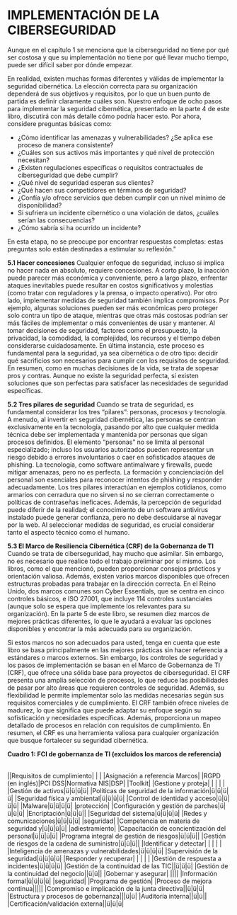 # IMPLEMENTACIÓN DE LA CIBERSEGURIDAD

Aunque en el capítulo 1 se menciona que la ciberseguridad no tiene por qué ser costosa y que su implementación no tiene por qué llevar mucho tiempo, puede ser difícil saber por dónde empezar.

En realidad, existen muchas formas diferentes y válidas de implementar la seguridad cibernética. La elección correcta para su organización dependerá de sus objetivos y requisitos, por lo que un buen punto de partida es definir claramente cuáles son. Nuestro enfoque de ocho pasos para implementar la seguridad cibernética, presentado en la parte 4 de este libro, discutirá con más detalle cómo podría hacer esto. Por ahora, considere preguntas básicas como:

- ¿Cómo identificar las amenazas y vulnerabilidades? ¿Se aplica ese proceso de manera consistente?
- ¿Cuáles son sus activos más importantes y qué nivel de protección necesitan?
- ¿Existen regulaciones específicas o requisitos contractuales de ciberseguridad que debe cumplir?
- ¿Qué nivel de seguridad esperan sus clientes?
- ¿Qué hacen sus competidores en términos de seguridad?
- ¿Confía y/o ofrece servicios que deben cumplir con un nivel mínimo de disponibilidad?
- Si sufriera un incidente cibernético o una violación de datos, ¿cuáles serían las consecuencias?
- ¿Cómo sabría si ha ocurrido un incidente?

En esta etapa, no se preocupe por encontrar respuestas completas: estas preguntas solo están destinadas a estimular su reflexión."

**5.1 Hacer concesiones**
Cualquier enfoque de seguridad, incluso si implica no hacer nada en absoluto, requiere concesiones. A corto plazo, la inacción puede parecer más económica y conveniente, pero a largo plazo, enfrentar ataques inevitables puede resultar en costos significativos y molestias (como tratar con reguladores y la prensa, o impacto operativo). Por otro lado, implementar medidas de seguridad también implica compromisos. Por ejemplo, algunas soluciones pueden ser más económicas pero proteger solo contra un tipo de ataque, mientras que otras más costosas podrían ser más fáciles de implementar o más convenientes de usar y mantener. Al tomar decisiones de seguridad, factores como el presupuesto, la privacidad, la comodidad, la complejidad, los recursos y el tiempo deben considerarse cuidadosamente. En última instancia, este proceso es fundamental para la seguridad, ya sea cibernética o de otro tipo: decidir qué sacrificios son necesarios para cumplir con los requisitos de seguridad. En resumen, como en muchas decisiones de la vida, se trata de sopesar pros y contras. Aunque no existe la seguridad perfecta, sí existen soluciones que son perfectas para satisfacer las necesidades de seguridad específicas. 

**5.2 Tres pilares de seguridad**
Cuando se trata de seguridad, es fundamental considerar los tres “pilares”: personas, procesos y tecnología. A menudo, al invertir en seguridad cibernética, las personas se centran exclusivamente en la tecnología, pasando por alto que cualquier medida técnica debe ser implementada y mantenida por personas que sigan procesos definidos. El elemento “personas” no se limita al personal especializado; incluso los usuarios autorizados pueden representar un riesgo debido a errores involuntarios o caer en sofisticados ataques de phishing. La tecnología, como software antimalware y firewalls, puede mitigar amenazas, pero no es perfecta. La formación y concienciación del personal son esenciales para reconocer intentos de phishing y responder adecuadamente. Los tres pilares interactúan en ejemplos cotidianos, como armarios con cerradura que no sirven si no se cierran correctamente o políticas de contraseñas ineficaces. Además, la percepción de seguridad puede diferir de la realidad; el conocimiento de un software antivirus instalado puede generar confianza, pero no debe descuidarse al navegar por la web. Al seleccionar medidas de seguridad, es crucial considerar tanto el aspecto técnico como el humano. 

**5.3 El Marco de Resiliencia Cibernética (CRF) de la Gobernanza de TI**
Cuando se trata de ciberseguridad, hay mucho que asimilar. Sin embargo, no es necesario que realice todo el trabajo preliminar por sí mismo. Los libros, como el que mencionó, pueden proporcionar consejos prácticos y orientación valiosa. Además, existen varios marcos disponibles que ofrecen estructuras probadas para trabajar en la dirección correcta. En el Reino Unido, dos marcos comunes son Cyber Essentials, que se centra en cinco controles básicos, e ISO 27001, que incluye 114 controles sustanciales (aunque solo se espera que implemente los relevantes para su organización). En la parte 5 de este libro, se resumen diez marcos de mejores prácticas diferentes, lo que le ayudará a evaluar las opciones disponibles y encontrar la más adecuada para su organización.

Si estos marcos no son adecuados para usted, tenga en cuenta que este libro se basa principalmente en las mejores prácticas sin hacer referencia a estándares o marcos externos. Sin embargo, los controles de seguridad y los pasos de implementación se basan en el Marco de Gobernanza de TI (CRF), que ofrece una sólida base para proyectos de ciberseguridad. El CRF presenta una amplia selección de procesos, lo que reduce las posibilidades de pasar por alto áreas que requieren controles de seguridad. Además, su flexibilidad le permite implementar solo las medidas necesarias según sus requisitos comerciales y de cumplimiento. El CRF también ofrece niveles de madurez, lo que significa que puede adaptar su enfoque según su sofisticación y necesidades específicas. Además, proporciona un mapeo detallado de procesos en relación con requisitos de cumplimiento. En resumen, el CRF es una herramienta valiosa para cualquier organización que busque fortalecer su seguridad cibernética.

**Cuadro 1: FCI de gobernanza de TI (excluidos los marcos de referencia)**

|   |   |   |   |   |   |
|---|---|---|---|---|---|
 
||Requisitos de cumplimiento|   |   |   |Asignación a referencia Marcos|
|RGPD (en inglés)|PCI DSS|Normativa NIS|DSP|
|Toolkit|
|Gestione y proteja|   |   |   |   |
|Gestión de activos|ü|ü|ü|ü|
|Políticas de seguridad de la información|ü|ü|ü|ü|
|Seguridad física y ambiental|ü|ü|ü|ü|
|Control de identidad y acceso|ü|ü|ü|ü|
|Malware|ü|ü|ü|ü|
|protección|
|Configuración y gestión de parches|ü|ü|ü|ü|
|Encriptación|ü|ü|ü||
|Seguridad del sistema|ü|ü|ü|ü|
|Redes y comunicaciones|ü|ü|ü|ü|
|seguridad|
|Competencia en materia de seguridad y|ü|ü|ü|ü|
|adiestramiento|
|Capacitación de concientización del personal|ü|ü|ü|ü|
|Programa integral de gestión de riesgos|ü|ü|ü||
|Gestión de riesgos de la cadena de suministro|ü|ü|ü||
|Identificar y detectar|   |   |   |   |
|Inteligencia de amenazas y vulnerabilidades|ü|ü|ü|ü|
|Supervisión de la seguridad|ü|ü|ü|ü|
|Responder y recuperar|   |   |   |   |
|Gestión de respuesta a incidentes|ü|ü|ü|ü|
|Gestión de la continuidad de las TIC||ü|ü|ü|
|Gestión de la continuidad del negocio||ü|ü||
|Gobernar y asegurar|   ||||
|Información formal|ü|ü|ü|ü|
|seguridad|
|Programa de gestión|
|Proceso de mejora continua|||||
|Compromiso e implicación de la junta directiva||ü|ü|ü|
|Estructura y procesos de gobernanza|||ü|ü|
|Auditoría interna||ü|ü||
|Certificación/validación externa||ü|ü|ü|

